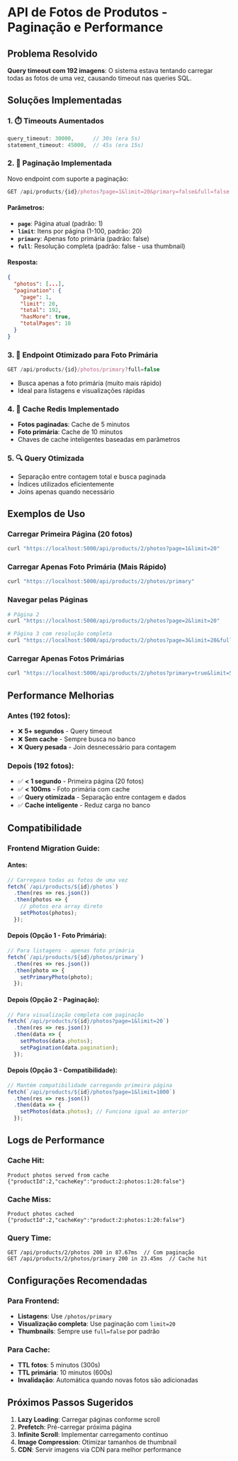 # API de Fotos de Produtos - Paginação e Performance

## Problema Resolvido

**Query timeout com 192 imagens**: O sistema estava tentando carregar todas as fotos de uma vez, causando timeout nas queries SQL.

## Soluções Implementadas

### 1. ⏱️ **Timeouts Aumentados**
```typescript
query_timeout: 30000,      // 30s (era 5s)
statement_timeout: 45000,  // 45s (era 15s)
```

### 2. 📄 **Paginação Implementada**
Novo endpoint com suporte a paginação:

```typescript
GET /api/products/{id}/photos?page=1&limit=20&primary=false&full=false
```

#### Parâmetros:
- **`page`**: Página atual (padrão: 1)
- **`limit`**: Itens por página (1-100, padrão: 20)  
- **`primary`**: Apenas foto primária (padrão: false)
- **`full`**: Resolução completa (padrão: false - usa thumbnail)

#### Resposta:
```json
{
  "photos": [...],
  "pagination": {
    "page": 1,
    "limit": 20,
    "total": 192,
    "hasMore": true,
    "totalPages": 10
  }
}
```

### 3. 🚀 **Endpoint Otimizado para Foto Primária**
```typescript
GET /api/products/{id}/photos/primary?full=false
```
- Busca apenas a foto primária (muito mais rápido)
- Ideal para listagens e visualizações rápidas

### 4. 💾 **Cache Redis Implementado**
- **Fotos paginadas**: Cache de 5 minutos
- **Foto primária**: Cache de 10 minutos  
- Chaves de cache inteligentes baseadas em parâmetros

### 5. 🔍 **Query Otimizada**
- Separação entre contagem total e busca paginada
- Índices utilizados eficientemente
- Joins apenas quando necessário

## Exemplos de Uso

### Carregar Primeira Página (20 fotos)
```bash
curl "https://localhost:5000/api/products/2/photos?page=1&limit=20"
```

### Carregar Apenas Foto Primária (Mais Rápido)
```bash
curl "https://localhost:5000/api/products/2/photos/primary"
```

### Navegar pelas Páginas
```bash
# Página 2
curl "https://localhost:5000/api/products/2/photos?page=2&limit=20"

# Página 3 com resolução completa
curl "https://localhost:5000/api/products/2/photos?page=3&limit=20&full=true"
```

### Carregar Apenas Fotos Primárias
```bash
curl "https://localhost:5000/api/products/2/photos?primary=true&limit=5"
```

## Performance Melhorias

### Antes (192 fotos):
- ❌ **5+ segundos** - Query timeout
- ❌ **Sem cache** - Sempre busca no banco
- ❌ **Query pesada** - Join desnecessário para contagem

### Depois (192 fotos):
- ✅ **< 1 segundo** - Primeira página (20 fotos)
- ✅ **< 100ms** - Foto primária com cache
- ✅ **Query otimizada** - Separação entre contagem e dados
- ✅ **Cache inteligente** - Reduz carga no banco

## Compatibilidade

### Frontend Migration Guide:

#### Antes:
```javascript
// Carregava todas as fotos de uma vez
fetch(`/api/products/${id}/photos`)
  .then(res => res.json())
  .then(photos => {
    // photos era array direto
    setPhotos(photos);
  });
```

#### Depois (Opção 1 - Foto Primária):
```javascript
// Para listagens - apenas foto primária
fetch(`/api/products/${id}/photos/primary`)
  .then(res => res.json())
  .then(photo => {
    setPrimaryPhoto(photo);
  });
```

#### Depois (Opção 2 - Paginação):
```javascript
// Para visualização completa com paginação
fetch(`/api/products/${id}/photos?page=1&limit=20`)
  .then(res => res.json())
  .then(data => {
    setPhotos(data.photos);
    setPagination(data.pagination);
  });
```

#### Depois (Opção 3 - Compatibilidade):
```javascript
// Mantém compatibilidade carregando primeira página
fetch(`/api/products/${id}/photos?page=1&limit=1000`)
  .then(res => res.json())
  .then(data => {
    setPhotos(data.photos); // Funciona igual ao anterior
  });
```

## Logs de Performance

### Cache Hit:
```
Product photos served from cache {"productId":2,"cacheKey":"product:2:photos:1:20:false"}
```

### Cache Miss:
```
Product photos cached {"productId":2,"cacheKey":"product:2:photos:1:20:false"}
```

### Query Time:
```
GET /api/products/2/photos 200 in 87.67ms  // Com paginação
GET /api/products/2/photos/primary 200 in 23.45ms  // Cache hit
```

## Configurações Recomendadas

### Para Frontend:
- **Listagens**: Use `/photos/primary` 
- **Visualização completa**: Use paginação com `limit=20`
- **Thumbnails**: Sempre use `full=false` por padrão

### Para Cache:
- **TTL fotos**: 5 minutos (300s)
- **TTL primária**: 10 minutos (600s)
- **Invalidação**: Automática quando novas fotos são adicionadas

## Próximos Passos Sugeridos

1. **Lazy Loading**: Carregar páginas conforme scroll
2. **Prefetch**: Pré-carregar próxima página
3. **Infinite Scroll**: Implementar carregamento contínuo
4. **Image Compression**: Otimizar tamanhos de thumbnail
5. **CDN**: Servir imagens via CDN para melhor performance